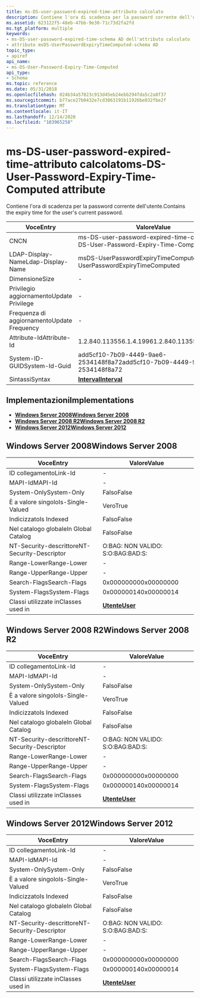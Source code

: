 ```yaml
---
title: ms-DS-user-password-expired-time-attributo calcolato
description: Contiene l'ora di scadenza per la password corrente dell'utente.
ms.assetid: 623122f5-48eb-47bb-9e30-71c73d2fa2fd
ms.tgt_platform: multiple
keywords:
- ms-DS-user-password-expired-time-schema AD dell'attributo calcolato
- attributo msDS-UserPasswordExpiryTimeComputed-schema AD
topic_type:
- apiref
api_name:
- ms-DS-User-Password-Expiry-Time-Computed
api_type:
- Schema
ms.topic: reference
ms.date: 05/31/2018
ms.openlocfilehash: 024b34a57823c913d45eb24ebb294fda5c2a8f37
ms.sourcegitcommit: b77ace27b0432e7cd3863191b11926be032fbe2f
ms.translationtype: MT
ms.contentlocale: it-IT
ms.lasthandoff: 12/14/2020
ms.locfileid: "103965258"
---
```

# <a name="ms-ds-user-password-expiry-time-computed-attribute"></a><span data-ttu-id="e653f-105">ms-DS-user-password-expired-time-attributo calcolato</span><span class="sxs-lookup"><span data-stu-id="e653f-105">ms-DS-User-Password-Expiry-Time-Computed attribute</span></span>

<span data-ttu-id="e653f-106">Contiene l'ora di scadenza per la password corrente dell'utente.</span><span class="sxs-lookup"><span data-stu-id="e653f-106">Contains the expiry time for the user's current password.</span></span>



| <span data-ttu-id="e653f-107">Voce</span><span class="sxs-lookup"><span data-stu-id="e653f-107">Entry</span></span> | <span data-ttu-id="e653f-108">Valore</span><span class="sxs-lookup"><span data-stu-id="e653f-108">Value</span></span> |
|-------------------|------------------------------------------|
| <span data-ttu-id="e653f-109">CN</span><span class="sxs-lookup"><span data-stu-id="e653f-109">CN</span></span>                | <span data-ttu-id="e653f-110">ms-DS-user-password-expired-time-calcolato</span><span class="sxs-lookup"><span data-stu-id="e653f-110">ms-DS-User-Password-Expiry-Time-Computed</span></span> |
| <span data-ttu-id="e653f-111">LDAP-Display-Name</span><span class="sxs-lookup"><span data-stu-id="e653f-111">Ldap-Display-Name</span></span> | <span data-ttu-id="e653f-112">msDS-UserPasswordExpiryTimeComputed</span><span class="sxs-lookup"><span data-stu-id="e653f-112">msDS-UserPasswordExpiryTimeComputed</span></span>      |
| <span data-ttu-id="e653f-113">Dimensione</span><span class="sxs-lookup"><span data-stu-id="e653f-113">Size</span></span>              | \-                                       |
| <span data-ttu-id="e653f-114">Privilegio aggiornamento</span><span class="sxs-lookup"><span data-stu-id="e653f-114">Update Privilege</span></span>  | \-                                       |
| <span data-ttu-id="e653f-115">Frequenza di aggiornamento</span><span class="sxs-lookup"><span data-stu-id="e653f-115">Update Frequency</span></span>  | \-                                       |
| <span data-ttu-id="e653f-116">Attribute-Id</span><span class="sxs-lookup"><span data-stu-id="e653f-116">Attribute-Id</span></span>      | <span data-ttu-id="e653f-117">1.2.840.113556.1.4.1996</span><span class="sxs-lookup"><span data-stu-id="e653f-117">1.2.840.113556.1.4.1996</span></span>                  |
| <span data-ttu-id="e653f-118">System-ID-GUID</span><span class="sxs-lookup"><span data-stu-id="e653f-118">System-Id-Guid</span></span>    | <span data-ttu-id="e653f-119">add5cf10-7b09-4449-9ae6-2534148f8a72</span><span class="sxs-lookup"><span data-stu-id="e653f-119">add5cf10-7b09-4449-9ae6-2534148f8a72</span></span>     |
| <span data-ttu-id="e653f-120">Sintassi</span><span class="sxs-lookup"><span data-stu-id="e653f-120">Syntax</span></span>            | [<span data-ttu-id="e653f-121">**Interval**</span><span class="sxs-lookup"><span data-stu-id="e653f-121">**Interval**</span></span>](s-interval.md)           |



## <a name="implementations"></a><span data-ttu-id="e653f-122">Implementazioni</span><span class="sxs-lookup"><span data-stu-id="e653f-122">Implementations</span></span>

-   [<span data-ttu-id="e653f-123">**Windows Server 2008**</span><span class="sxs-lookup"><span data-stu-id="e653f-123">**Windows Server 2008**</span></span>](#windows-server-2008)
-   [<span data-ttu-id="e653f-124">**Windows Server 2008 R2**</span><span class="sxs-lookup"><span data-stu-id="e653f-124">**Windows Server 2008 R2**</span></span>](#windows-server-2008-r2)
-   [<span data-ttu-id="e653f-125">**Windows Server 2012**</span><span class="sxs-lookup"><span data-stu-id="e653f-125">**Windows Server 2012**</span></span>](#windows-server-2012)

## <a name="windows-server-2008"></a><span data-ttu-id="e653f-126">Windows Server 2008</span><span class="sxs-lookup"><span data-stu-id="e653f-126">Windows Server 2008</span></span>



| <span data-ttu-id="e653f-127">Voce</span><span class="sxs-lookup"><span data-stu-id="e653f-127">Entry</span></span> | <span data-ttu-id="e653f-128">Valore</span><span class="sxs-lookup"><span data-stu-id="e653f-128">Value</span></span> |
|------------------------|-----------------------------------|
| <span data-ttu-id="e653f-129">ID collegamento</span><span class="sxs-lookup"><span data-stu-id="e653f-129">Link-Id</span></span>                | \-                                |
| <span data-ttu-id="e653f-130">MAPI-Id</span><span class="sxs-lookup"><span data-stu-id="e653f-130">MAPI-Id</span></span>                | \-                                |
| <span data-ttu-id="e653f-131">System-Only</span><span class="sxs-lookup"><span data-stu-id="e653f-131">System-Only</span></span>            | <span data-ttu-id="e653f-132">Falso</span><span class="sxs-lookup"><span data-stu-id="e653f-132">False</span></span>                             |
| <span data-ttu-id="e653f-133">È a valore singolo</span><span class="sxs-lookup"><span data-stu-id="e653f-133">Is-Single-Valued</span></span>       | <span data-ttu-id="e653f-134">Vero</span><span class="sxs-lookup"><span data-stu-id="e653f-134">True</span></span>                              |
| <span data-ttu-id="e653f-135">Indicizzato</span><span class="sxs-lookup"><span data-stu-id="e653f-135">Is Indexed</span></span>             | <span data-ttu-id="e653f-136">Falso</span><span class="sxs-lookup"><span data-stu-id="e653f-136">False</span></span>                             |
| <span data-ttu-id="e653f-137">Nel catalogo globale</span><span class="sxs-lookup"><span data-stu-id="e653f-137">In Global Catalog</span></span>      | <span data-ttu-id="e653f-138">Falso</span><span class="sxs-lookup"><span data-stu-id="e653f-138">False</span></span>                             |
| <span data-ttu-id="e653f-139">NT-Security-descrittore</span><span class="sxs-lookup"><span data-stu-id="e653f-139">NT-Security-Descriptor</span></span> | <span data-ttu-id="e653f-140">O:BAG: NON VALIDO: S:</span><span class="sxs-lookup"><span data-stu-id="e653f-140">O:BAG:BAD:S:</span></span>                      |
| <span data-ttu-id="e653f-141">Range-Lower</span><span class="sxs-lookup"><span data-stu-id="e653f-141">Range-Lower</span></span>            | \-                                |
| <span data-ttu-id="e653f-142">Range-Upper</span><span class="sxs-lookup"><span data-stu-id="e653f-142">Range-Upper</span></span>            | \-                                |
| <span data-ttu-id="e653f-143">Search-Flags</span><span class="sxs-lookup"><span data-stu-id="e653f-143">Search-Flags</span></span>           | <span data-ttu-id="e653f-144">0x00000000</span><span class="sxs-lookup"><span data-stu-id="e653f-144">0x00000000</span></span>                        |
| <span data-ttu-id="e653f-145">System-Flags</span><span class="sxs-lookup"><span data-stu-id="e653f-145">System-Flags</span></span>           | <span data-ttu-id="e653f-146">0x00000014</span><span class="sxs-lookup"><span data-stu-id="e653f-146">0x00000014</span></span>                        |
| <span data-ttu-id="e653f-147">Classi utilizzate in</span><span class="sxs-lookup"><span data-stu-id="e653f-147">Classes used in</span></span>        | [<span data-ttu-id="e653f-148">**Utente**</span><span class="sxs-lookup"><span data-stu-id="e653f-148">**User**</span></span>](c-user.md)<br/> |



## <a name="windows-server-2008-r2"></a><span data-ttu-id="e653f-149">Windows Server 2008 R2</span><span class="sxs-lookup"><span data-stu-id="e653f-149">Windows Server 2008 R2</span></span>



| <span data-ttu-id="e653f-150">Voce</span><span class="sxs-lookup"><span data-stu-id="e653f-150">Entry</span></span> | <span data-ttu-id="e653f-151">Valore</span><span class="sxs-lookup"><span data-stu-id="e653f-151">Value</span></span> |
|------------------------|-----------------------------------|
| <span data-ttu-id="e653f-152">ID collegamento</span><span class="sxs-lookup"><span data-stu-id="e653f-152">Link-Id</span></span>                | \-                                |
| <span data-ttu-id="e653f-153">MAPI-Id</span><span class="sxs-lookup"><span data-stu-id="e653f-153">MAPI-Id</span></span>                | \-                                |
| <span data-ttu-id="e653f-154">System-Only</span><span class="sxs-lookup"><span data-stu-id="e653f-154">System-Only</span></span>            | <span data-ttu-id="e653f-155">Falso</span><span class="sxs-lookup"><span data-stu-id="e653f-155">False</span></span>                             |
| <span data-ttu-id="e653f-156">È a valore singolo</span><span class="sxs-lookup"><span data-stu-id="e653f-156">Is-Single-Valued</span></span>       | <span data-ttu-id="e653f-157">Vero</span><span class="sxs-lookup"><span data-stu-id="e653f-157">True</span></span>                              |
| <span data-ttu-id="e653f-158">Indicizzato</span><span class="sxs-lookup"><span data-stu-id="e653f-158">Is Indexed</span></span>             | <span data-ttu-id="e653f-159">Falso</span><span class="sxs-lookup"><span data-stu-id="e653f-159">False</span></span>                             |
| <span data-ttu-id="e653f-160">Nel catalogo globale</span><span class="sxs-lookup"><span data-stu-id="e653f-160">In Global Catalog</span></span>      | <span data-ttu-id="e653f-161">Falso</span><span class="sxs-lookup"><span data-stu-id="e653f-161">False</span></span>                             |
| <span data-ttu-id="e653f-162">NT-Security-descrittore</span><span class="sxs-lookup"><span data-stu-id="e653f-162">NT-Security-Descriptor</span></span> | <span data-ttu-id="e653f-163">O:BAG: NON VALIDO: S:</span><span class="sxs-lookup"><span data-stu-id="e653f-163">O:BAG:BAD:S:</span></span>                      |
| <span data-ttu-id="e653f-164">Range-Lower</span><span class="sxs-lookup"><span data-stu-id="e653f-164">Range-Lower</span></span>            | \-                                |
| <span data-ttu-id="e653f-165">Range-Upper</span><span class="sxs-lookup"><span data-stu-id="e653f-165">Range-Upper</span></span>            | \-                                |
| <span data-ttu-id="e653f-166">Search-Flags</span><span class="sxs-lookup"><span data-stu-id="e653f-166">Search-Flags</span></span>           | <span data-ttu-id="e653f-167">0x00000000</span><span class="sxs-lookup"><span data-stu-id="e653f-167">0x00000000</span></span>                        |
| <span data-ttu-id="e653f-168">System-Flags</span><span class="sxs-lookup"><span data-stu-id="e653f-168">System-Flags</span></span>           | <span data-ttu-id="e653f-169">0x00000014</span><span class="sxs-lookup"><span data-stu-id="e653f-169">0x00000014</span></span>                        |
| <span data-ttu-id="e653f-170">Classi utilizzate in</span><span class="sxs-lookup"><span data-stu-id="e653f-170">Classes used in</span></span>        | [<span data-ttu-id="e653f-171">**Utente**</span><span class="sxs-lookup"><span data-stu-id="e653f-171">**User**</span></span>](c-user.md)<br/> |



## <a name="windows-server-2012"></a><span data-ttu-id="e653f-172">Windows Server 2012</span><span class="sxs-lookup"><span data-stu-id="e653f-172">Windows Server 2012</span></span>



| <span data-ttu-id="e653f-173">Voce</span><span class="sxs-lookup"><span data-stu-id="e653f-173">Entry</span></span> | <span data-ttu-id="e653f-174">Valore</span><span class="sxs-lookup"><span data-stu-id="e653f-174">Value</span></span> |
|------------------------|-----------------------------------|
| <span data-ttu-id="e653f-175">ID collegamento</span><span class="sxs-lookup"><span data-stu-id="e653f-175">Link-Id</span></span>                | \-                                |
| <span data-ttu-id="e653f-176">MAPI-Id</span><span class="sxs-lookup"><span data-stu-id="e653f-176">MAPI-Id</span></span>                | \-                                |
| <span data-ttu-id="e653f-177">System-Only</span><span class="sxs-lookup"><span data-stu-id="e653f-177">System-Only</span></span>            | <span data-ttu-id="e653f-178">Falso</span><span class="sxs-lookup"><span data-stu-id="e653f-178">False</span></span>                             |
| <span data-ttu-id="e653f-179">È a valore singolo</span><span class="sxs-lookup"><span data-stu-id="e653f-179">Is-Single-Valued</span></span>       | <span data-ttu-id="e653f-180">Vero</span><span class="sxs-lookup"><span data-stu-id="e653f-180">True</span></span>                              |
| <span data-ttu-id="e653f-181">Indicizzato</span><span class="sxs-lookup"><span data-stu-id="e653f-181">Is Indexed</span></span>             | <span data-ttu-id="e653f-182">Falso</span><span class="sxs-lookup"><span data-stu-id="e653f-182">False</span></span>                             |
| <span data-ttu-id="e653f-183">Nel catalogo globale</span><span class="sxs-lookup"><span data-stu-id="e653f-183">In Global Catalog</span></span>      | <span data-ttu-id="e653f-184">Falso</span><span class="sxs-lookup"><span data-stu-id="e653f-184">False</span></span>                             |
| <span data-ttu-id="e653f-185">NT-Security-descrittore</span><span class="sxs-lookup"><span data-stu-id="e653f-185">NT-Security-Descriptor</span></span> | <span data-ttu-id="e653f-186">O:BAG: NON VALIDO: S:</span><span class="sxs-lookup"><span data-stu-id="e653f-186">O:BAG:BAD:S:</span></span>                      |
| <span data-ttu-id="e653f-187">Range-Lower</span><span class="sxs-lookup"><span data-stu-id="e653f-187">Range-Lower</span></span>            | \-                                |
| <span data-ttu-id="e653f-188">Range-Upper</span><span class="sxs-lookup"><span data-stu-id="e653f-188">Range-Upper</span></span>            | \-                                |
| <span data-ttu-id="e653f-189">Search-Flags</span><span class="sxs-lookup"><span data-stu-id="e653f-189">Search-Flags</span></span>           | <span data-ttu-id="e653f-190">0x00000000</span><span class="sxs-lookup"><span data-stu-id="e653f-190">0x00000000</span></span>                        |
| <span data-ttu-id="e653f-191">System-Flags</span><span class="sxs-lookup"><span data-stu-id="e653f-191">System-Flags</span></span>           | <span data-ttu-id="e653f-192">0x00000014</span><span class="sxs-lookup"><span data-stu-id="e653f-192">0x00000014</span></span>                        |
| <span data-ttu-id="e653f-193">Classi utilizzate in</span><span class="sxs-lookup"><span data-stu-id="e653f-193">Classes used in</span></span>        | [<span data-ttu-id="e653f-194">**Utente**</span><span class="sxs-lookup"><span data-stu-id="e653f-194">**User**</span></span>](c-user.md)<br/> |



 

 





